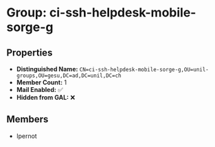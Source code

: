 # Group: ci-ssh-helpdesk-mobile-sorge-g

## Properties

- **Distinguished Name:** `CN=ci-ssh-helpdesk-mobile-sorge-g,OU=unil-groups,OU=gesu,DC=ad,DC=unil,DC=ch`
- **Member Count:** 1
- **Mail Enabled:** ✅
- **Hidden from GAL:** ❌

## Members

- lpernot
